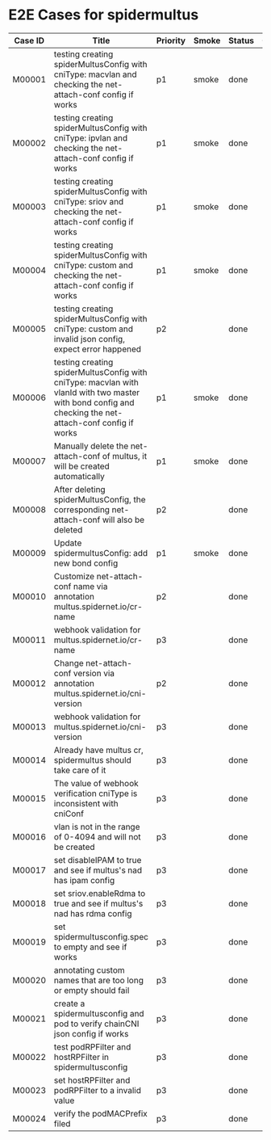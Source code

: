 # E2E Cases for spidermultus

| Case ID | Title                                                                                                                                                   | Priority | Smoke | Status | Other |
|---------|---------------------------------------------------------------------------------------------------------------------------------------------------------|----------|-------|--------| ----- |
| M00001  | testing creating spiderMultusConfig with cniType: macvlan and checking the net-attach-conf config if works                                              | p1       | smoke | done   |       |
| M00002  | testing creating spiderMultusConfig with cniType: ipvlan and checking the net-attach-conf config if works                                               | p1       | smoke | done   |       |
| M00003  | testing creating spiderMultusConfig with cniType: sriov and checking the net-attach-conf config if works                                                | p1       | smoke | done   |       |
| M00004  | testing creating spiderMultusConfig with cniType: custom and checking the net-attach-conf config if works                                               | p1       | smoke | done   |       |
| M00005  | testing creating spiderMultusConfig with cniType: custom and invalid json config, expect error happened                                                 | p2       |       | done   |       |
| M00006  | testing creating spiderMultusConfig with cniType: macvlan with vlanId with two master with bond config and checking the net-attach-conf config if works | p1       | smoke | done   |       |
| M00007  | Manually delete the net-attach-conf of multus, it will be created automatically                                                                         | p1       | smoke | done   |       |
| M00008  | After deleting spiderMultusConfig, the corresponding net-attach-conf will also be deleted                                                               | p2       |       | done   |       |
| M00009  | Update spidermultusConfig: add new bond config                                                                                                          | p1       | smoke | done   |       |
| M00010  | Customize net-attach-conf name via annotation multus.spidernet.io/cr-name                                                                               | p2       |       | done   |       |
| M00011  | webhook validation for multus.spidernet.io/cr-name                                                                                                      | p3       |       | done   |       |
| M00012  | Change net-attach-conf version via annotation multus.spidernet.io/cni-version                                                                           | p2       |       | done   |       |
| M00013  | webhook validation for multus.spidernet.io/cni-version                                                                                                  | p3       |       | done   |       |
| M00014  | Already have multus cr, spidermultus should take care of it                                                                                             | p3       |       | done   |       |
| M00015  | The value of webhook verification cniType is inconsistent with cniConf                                                                                  | p3       |       | done   |       |
| M00016  | vlan is not in the range of 0-4094 and will not be created                                                                                              | p3       |       | done   |       |
| M00017  | set disableIPAM to true and see if multus's nad has ipam config                                                                                         | p3       |       | done   |       |
| M00018  | set sriov.enableRdma to true and see if multus's nad has rdma config                                                                                    | p3       |       | done   |       |
| M00019  | set spidermultusconfig.spec to empty and see if works                                                                                                   | p3       |       | done   |       |
| M00020  | annotating custom names that are too long or empty should fail                                                                                          | p3       |       | done   |       |
| M00021  | create a spidermultusconfig and pod to verify chainCNI json config if works                                                                             | p3       |       | done   |       |
| M00022  | test podRPFilter and hostRPFilter in spidermultusconfig                                                                                                 | p3       |       | done   |       |
| M00023  | set hostRPFilter and podRPFilter to a invalid value                                                                                                     | p3       |       | done   |       |
| M00024  | verify the podMACPrefix filed                                                                                                                           | p3       |       | done   |       |
